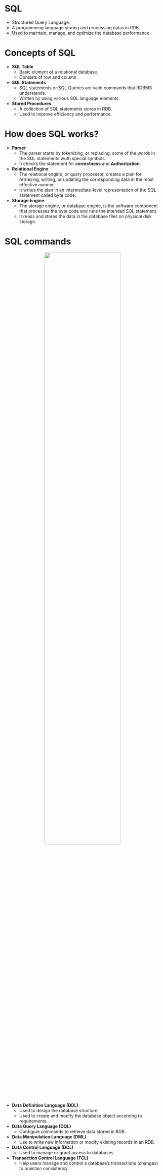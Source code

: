 # SQL
- Structured Query Language.
- A programming language storing and processing datas in RDB.
- Used to maintain, manage, and optimize the database performance.

# Concepts of SQL
- **SQL Table**
    - Basic element of a relational database.
    - Consists of row and column.
- **SQL Statements**
    - SQL statements or SQL Queries are valid commands that RDBMS understands.
    - Written by using various SQL language elements.
- **Stored Procedures**
    - A collection of SQL statements stores in RDB.
    - Used to improve efficiency and performance.
 
# How does SQL works?
- **Parser**
  - The parser starts by tokenizing, or replacing, some of the words in the SQL statements wuth special symbols.
  - It checks the statement for **correctness** and **Authorization**.
- **Relational Engine**
  - The relational engine, or query processor, creates a plan for retrieving, writing, or updating the corresponding data in the most effective manner.
  - It writes the plan in an intermediate-level representation of the SQL statement called byte code.
- **Storage Engine**
  - The storage engine, or database engine, is the software component that processes the byte code and runs the intended SQL statement.
  - It reads and stores the data in the database files on physical disk storage.
  
# SQL commands
<div align="center">
  <img src="https://scaler.com/topics/images/different-sql-command.webp", width="70%">
</div>

- **Data Definition Language (DDL)**
    - Used to design the database structure.
    - Used to create and modify the database object according to requirements.
- **Data Query Language (DQL)**
    - Configure commands to retrieve data stored in RDB.
- **Data Manipulation Language (DML)**
    - Use to write new information or modify existing records in an RDB.
- **Data Control Language (DCL)**
    - Used to manage or grant access to databases.
- **Transaction Control Language (TCL)**
    - Help users manage and control a database’s transactions (changes) to maintain consistency.
